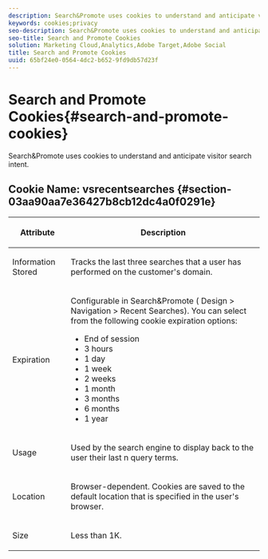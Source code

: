 ```yaml
---
description: Search&Promote uses cookies to understand and anticipate visitor search intent.
keywords: cookies;privacy
seo-description: Search&Promote uses cookies to understand and anticipate visitor search intent.
seo-title: Search and Promote Cookies
solution: Marketing Cloud,Analytics,Adobe Target,Adobe Social
title: Search and Promote Cookies
uuid: 65bf24e0-0564-4dc2-b652-9fd9db57d23f
---
```


# Search and Promote Cookies{#search-and-promote-cookies}

Search&Promote uses cookies to understand and anticipate visitor search intent.

## Cookie Name: vsrecentsearches {#section-03aa90aa7e36427b8cb12dc4a0f0291e}

<table id="table_34AA90F2FFB84500A77D8F4C5008D453"> 
 <thead> 
  <tr> 
   <th colname="col1" class="entry"> <p>Attribute </p> </th> 
   <th colname="col2" class="entry"> <p>Description </p> </th> 
  </tr> 
 </thead>
 <tbody> 
  <tr> 
   <td colname="col1"> <p>Information Stored </p> </td> 
   <td colname="col2"> <p> Tracks the last three searches that a user has performed on the customer's domain. </p> </td> 
  </tr> 
  <tr> 
   <td colname="col1"> <p> Expiration </p> </td> 
   <td colname="col2"> <p>Configurable in Search&amp;Promote (<span class="uicontrol"> Design</span> &gt; <span class="uicontrol"> Navigation</span> &gt; <span class="uicontrol"> Recent Searches</span>). You can select from the following cookie expiration options: </p> <p> 
     <ul id="ul_28F564A6337D497699D5247F755981B8"> 
      <li id="li_6478BB5AF82341F787F92D03E277DBBB">End of session </li> 
      <li id="li_AF88B165365D4A63A82CB6ADD4542D66"> 3 hours </li> 
      <li id="li_339475FBAB2248348B54073A2386819D">1 day </li> 
      <li id="li_F30E6EF7A7FF467DB995D86AD0DF623B">1 week </li> 
      <li id="li_77E18CF7EF8E4B24BAC5440D2B87844B">2 weeks </li> 
      <li id="li_E8A5FF4C97F64BB087422B16AD1F61DB">1 month </li> 
      <li id="li_C170092F7E5649FE876925B58E6C8580">3 months </li> 
      <li id="li_08BD465A900A48BDA1283263047A33FD">6 months </li> 
      <li id="li_85FEDE0283F7426B9AF49C72B5089257">1 year </li> 
     </ul> </p> </td> 
  </tr> 
  <tr> 
   <td colname="col1"> <p> Usage </p> </td> 
   <td colname="col2"> <p>Used by the search engine to display back to the user their last n query terms. </p> </td> 
  </tr> 
  <tr> 
   <td colname="col1"> <p> Location </p> </td> 
   <td colname="col2"> <p>Browser-dependent. Cookies are saved to the default location that is specified in the user's browser. </p> </td> 
  </tr> 
  <tr> 
   <td colname="col1"> <p> Size </p> </td> 
   <td colname="col2"> <p>Less than 1K. </p> </td> 
  </tr> 
 </tbody> 
</table>


